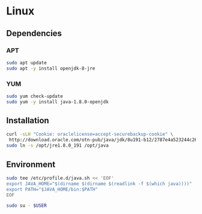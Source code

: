 # Linux

## Dependencies

### APT

```sh
sudo apt update
sudo apt -y install openjdk-8-jre
```

### YUM

```sh
sudo yum check-update
sudo yum -y install java-1.8.0-openjdk
```

## Installation

```sh
curl -sLH "Cookie: oraclelicense=accept-securebackup-cookie" \
 http://download.oracle.com/otn-pub/java/jdk/8u191-b12/2787e4a523244c269598db4e85c51e0c/jre-8u191-linux-x64.tar.gz | sudo tar -xzC /opt
sudo ln -s /opt/jre1.8.0_191 /opt/java
```

## Environment

```sh
sudo tee /etc/profile.d/java.sh << 'EOF'
export JAVA_HOME="$(dirname $(dirname $(readlink -f $(which java))))"
export PATH="$JAVA_HOME/bin:$PATH"
EOF
```

```sh
sudo su - $USER
```
